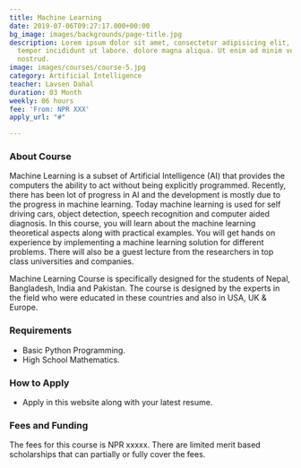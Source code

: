 ```yaml
---
title: Machine Learning
date: 2019-07-06T09:27:17.000+00:00
bg_image: images/backgrounds/page-title.jpg
description: Lorem ipsum dolor sit amet, consectetur adipisicing elit, sed do eiusmod
  tempor incididunt ut labore. dolore magna aliqua. Ut enim ad minim veniam, quis
  nostrud.
image: images/courses/course-5.jpg
category: Artificial Intelligence
teacher: Lavsen Dahal
duration: 03 Month
weekly: 06 hours
fee: 'From: NPR XXX'
apply_url: "#"

---
```

### About Course

Machine Learning is a subset of Artificial Intelligence (AI) that provides the computers the ability to act without being explicitly programmed. Recently, there has been lot of progress in AI and the development is mostly due to the progress in machine learning. Today machine learning is used for self driving cars, object detection, speech recognition and computer aided diagnosis. In this course, you will learn about the machine learning theoretical aspects along with practical examples. You will get hands on experience by implementing a machine learning solution for different problems. There will also be a guest lecture from the researchers in top class universities and companies.

Machine Learning Course is specifically designed for the students of Nepal, Bangladesh, India and Pakistan. The course is designed by the experts in the field who were educated in these countries and also in USA, UK & Europe.

### Requirements

* Basic Python Programming.
* High School Mathematics.

### How to Apply

* Apply in this website along with your latest resume.

### Fees and Funding

The fees for this course is NPR xxxxx. There are limited merit based scholarships that can partially or fully cover the fees.